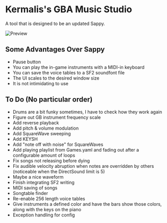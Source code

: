 # Kermalis's GBA Music Studio

A tool that is designed to be an updated Sappy.

![Preview](https://i.imgur.com/fsfxud4.gif)

## Some Advantages Over Sappy
* Pause button
* You can play the in-game instruments with a MIDI-in keyboard
* You can save the voice tables to a SF2 soundfont file
* The UI scales to the desired window size
* It is not intimidating to use

## To Do (No particular order)

* Drums are a bit funky sometimes, I have to check how they work again
* Figure out GB instrument frequency scale
* Add reverse playback
* Add pitch & volume modulation
* Add SquareWave sweeping
* Add KEYSH
* Add "note off with noise" for SquareWaves
* Add playing playlist from Games.yaml and fading out after a configurable amount of loops
* Fix songs not releasing before dying
* Fix audible velocity abruption when notes are overridden by others (noticeable when the DirectSound limit is 5)
* Maybe a nice waveform
* Finish integrating SF2 writing
* MIDI saving of songs
* Songtable finder
* Re-enable 256 length voice tables
* Give instruments a defined color and have the bars show those colors, along with the keys on the piano
* Exception handling for config